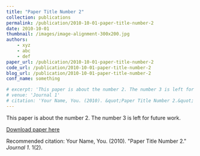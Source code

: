 ```yaml
---
title: "Paper Title Number 2"
collection: publications
permalink: /publication/2010-10-01-paper-title-number-2
date: 2010-10-01
thumbnail: /images/image-alignment-300x200.jpg
authors:
    - xyz
    - abc
    - def
paper_url: /publication/2010-10-01-paper-title-number-2
code_url: /publication/2010-10-01-paper-title-number-2
blog_url: /publication/2010-10-01-paper-title-number-2
conf_name: something

# excerpt: 'This paper is about the number 2. The number 3 is left for future work.'
# venue: 'Journal 1'
# citation: 'Your Name, You. (2010). &quot;Paper Title Number 2.&quot; <i>Journal 1</i>. 1(2).'
---
```

This paper is about the number 2. The number 3 is left for future work.

[Download paper here](http://academicpages.github.io/files/paper2.pdf)

Recommended citation: Your Name, You. (2010). "Paper Title Number 2." <i>Journal 1</i>. 1(2).